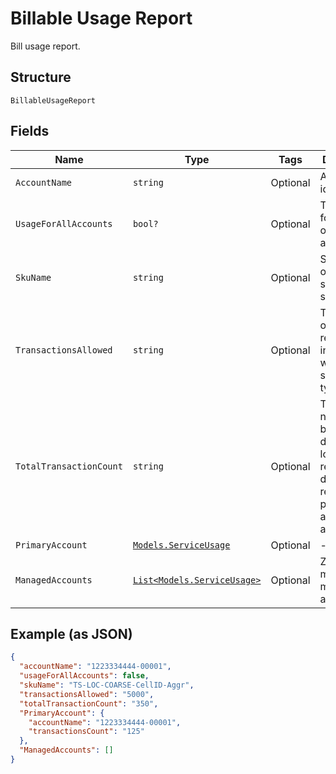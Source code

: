 
# Billable Usage Report

Bill usage report.

## Structure

`BillableUsageReport`

## Fields

| Name | Type | Tags | Description |
|  --- | --- | --- | --- |
| `AccountName` | `string` | Optional | Account identifier. |
| `UsageForAllAccounts` | `bool?` | Optional | The usage is for a single or multiple accounts. |
| `SkuName` | `string` | Optional | SKU Name of the service subscription. |
| `TransactionsAllowed` | `string` | Optional | The number of location requests included with the subscription type. |
| `TotalTransactionCount` | `string` | Optional | The total number of billable device location requests during the reporting period from all included accounts. |
| `PrimaryAccount` | [`Models.ServiceUsage`](../../doc/models/service-usage.md) | Optional | - |
| `ManagedAccounts` | [`List<Models.ServiceUsage>`](../../doc/models/service-usage.md) | Optional | Zero or more managed accounts. |

## Example (as JSON)

```json
{
  "accountName": "1223334444-00001",
  "usageForAllAccounts": false,
  "skuName": "TS-LOC-COARSE-CellID-Aggr",
  "transactionsAllowed": "5000",
  "totalTransactionCount": "350",
  "PrimaryAccount": {
    "accountName": "1223334444-00001",
    "transactionsCount": "125"
  },
  "ManagedAccounts": []
}
```

